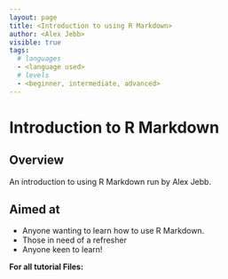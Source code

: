 ```yaml
---
layout: page
title: <Introduction to using R Markdown>
author: <Alex Jebb>
visible: true
tags:
  # languages
  - <language used>
  # levels
  - <beginner, intermediate, advanced>
---
```


# Introduction to R Markdown

## Overview
An introduction to using R Markdown run by Alex Jebb. 

## Aimed at
- Anyone wanting to learn how to use R Markdown. 
- Those in need of a refresher
- Anyone keen to learn!


**For all tutorial Files:**

